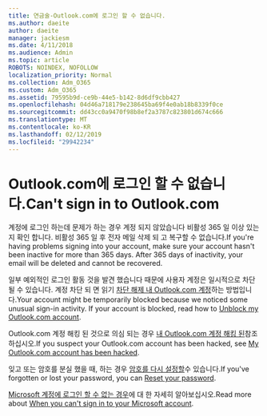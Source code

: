 ```yaml
---
title: 연금술-Outlook.com에 로그인 할 수 없습니다.
ms.author: daeite
author: daeite
manager: jackiesm
ms.date: 4/11/2018
ms.audience: Admin
ms.topic: article
ROBOTS: NOINDEX, NOFOLLOW
localization_priority: Normal
ms.collection: Adm_O365
ms.custom: Adm_O365
ms.assetid: 79595b9d-ce9b-44e5-b142-8d6df9cbb427
ms.openlocfilehash: 04d46a718179e238645ba69f4e0ab18b8339f0ce
ms.sourcegitcommit: dd43cc0a9470f98b8ef2a3787c823801d674c666
ms.translationtype: MT
ms.contentlocale: ko-KR
ms.lasthandoff: 02/12/2019
ms.locfileid: "29942234"
---
```

# <a name="cant-sign-in-to-outlookcom"></a><span data-ttu-id="1d3c6-102">Outlook.com에 로그인 할 수 없습니다.</span><span class="sxs-lookup"><span data-stu-id="1d3c6-102">Can't sign in to Outlook.com</span></span>

<span data-ttu-id="1d3c6-p101">계정에 로그인 하는데 문제가 하는 경우 계정 되지 않았습니다 비활성 365 일 이상 있는지 확인 합니다. 비활성 365 일 후 전자 메일 삭제 되 고 복구할 수 없습니다.</span><span class="sxs-lookup"><span data-stu-id="1d3c6-p101">If you're having problems signing into your account, make sure your account hasn't been inactive for more than 365 days. After 365 days of inactivity, your email will be deleted and cannot be recovered.</span></span>
  
<span data-ttu-id="1d3c6-p102">일부 예외적인 로그인 활동 것을 발견 했습니다 때문에 사용자 계정은 일시적으로 차단 될 수 있습니다. 계정 차단 되 면 읽기 [차단 해제 내 Outlook.com 계정](https://support.office.com/article/f4ad2701-d166-4d8b-8a6a-9af2a1f8a4c4.aspx)하는 방법입니다.</span><span class="sxs-lookup"><span data-stu-id="1d3c6-p102">Your account might be temporarily blocked because we noticed some unusual sign-in activity. If your account is blocked, read how to [Unblock my Outlook.com account](https://support.office.com/article/f4ad2701-d166-4d8b-8a6a-9af2a1f8a4c4.aspx).</span></span> 
  
<span data-ttu-id="1d3c6-107">Outlook.com 계정 해킹 된 것으로 의심 되는 경우 [내 Outlook.com 계정 해킹 된](https://support.office.com/article/35993ac5-ac2f-494e-aacb-5232dda453d8.aspx)참조 하십시오.</span><span class="sxs-lookup"><span data-stu-id="1d3c6-107">If you suspect your Outlook.com account has been hacked, see [My Outlook.com account has been hacked](https://support.office.com/article/35993ac5-ac2f-494e-aacb-5232dda453d8.aspx).</span></span>
  
<span data-ttu-id="1d3c6-108">잊고 또는 암호를 분실 했을 때, 하는 경우 [암호를 다시 설정할](https://go.microsoft.com/fwlink/p/?LinkID=242804)수 있습니다.</span><span class="sxs-lookup"><span data-stu-id="1d3c6-108">If you've forgotten or lost your password, you can [Reset your password](https://go.microsoft.com/fwlink/p/?LinkID=242804).</span></span>
  
<span data-ttu-id="1d3c6-109">[Microsoft 계정에 로그인 할 수 없는 경우](https://go.microsoft.com/fwlink/p/?linkid=837479)에 대 한 자세히 알아보십시오.</span><span class="sxs-lookup"><span data-stu-id="1d3c6-109">Read more about [When you can't sign in to your Microsoft account](https://go.microsoft.com/fwlink/p/?linkid=837479).</span></span>
  

